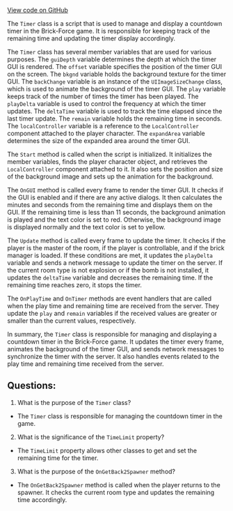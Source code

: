 [View code on GitHub](https://github.com/TieHaxJan/Brick-Force/Assembly-CSharp\Timer.cs)

The `Timer` class is a script that is used to manage and display a countdown timer in the Brick-Force game. It is responsible for keeping track of the remaining time and updating the timer display accordingly.

The `Timer` class has several member variables that are used for various purposes. The `guiDepth` variable determines the depth at which the timer GUI is rendered. The `offset` variable specifies the position of the timer GUI on the screen. The `bkgnd` variable holds the background texture for the timer GUI. The `backChange` variable is an instance of the `UIImageSizeChange` class, which is used to animate the background of the timer GUI. The `play` variable keeps track of the number of times the timer has been played. The `playDelta` variable is used to control the frequency at which the timer updates. The `deltaTime` variable is used to track the time elapsed since the last timer update. The `remain` variable holds the remaining time in seconds. The `localController` variable is a reference to the `LocalController` component attached to the player character. The `expandArea` variable determines the size of the expanded area around the timer GUI.

The `Start` method is called when the script is initialized. It initializes the member variables, finds the player character object, and retrieves the `LocalController` component attached to it. It also sets the position and size of the background image and sets up the animation for the background.

The `OnGUI` method is called every frame to render the timer GUI. It checks if the GUI is enabled and if there are any active dialogs. It then calculates the minutes and seconds from the remaining time and displays them on the GUI. If the remaining time is less than 11 seconds, the background animation is played and the text color is set to red. Otherwise, the background image is displayed normally and the text color is set to yellow.

The `Update` method is called every frame to update the timer. It checks if the player is the master of the room, if the player is controllable, and if the brick manager is loaded. If these conditions are met, it updates the `playDelta` variable and sends a network message to update the timer on the server. If the current room type is not explosion or if the bomb is not installed, it updates the `deltaTime` variable and decreases the remaining time. If the remaining time reaches zero, it stops the timer.

The `OnPlayTime` and `OnTimer` methods are event handlers that are called when the play time and remaining time are received from the server. They update the `play` and `remain` variables if the received values are greater or smaller than the current values, respectively.

In summary, the `Timer` class is responsible for managing and displaying a countdown timer in the Brick-Force game. It updates the timer every frame, animates the background of the timer GUI, and sends network messages to synchronize the timer with the server. It also handles events related to the play time and remaining time received from the server.
## Questions: 
 1. What is the purpose of the `Timer` class?
- The `Timer` class is responsible for managing the countdown timer in the game.

2. What is the significance of the `TimeLimit` property?
- The `TimeLimit` property allows other classes to get and set the remaining time for the timer.

3. What is the purpose of the `OnGetBack2Spawner` method?
- The `OnGetBack2Spawner` method is called when the player returns to the spawner. It checks the current room type and updates the remaining time accordingly.